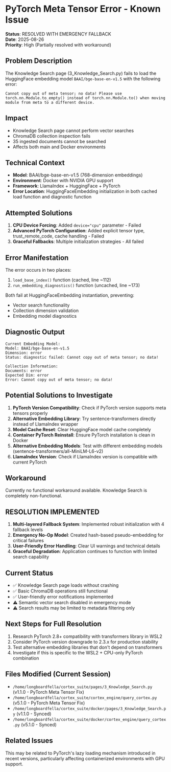 # PyTorch Meta Tensor Error - Known Issue

**Status**: RESOLVED WITH EMERGENCY FALLBACK  
**Date**: 2025-08-26  
**Priority**: High (Partially resolved with workaround)  

## Problem Description

The Knowledge Search page (3_Knowledge_Search.py) fails to load the HuggingFace embedding model `BAAI/bge-base-en-v1.5` with the following error:

```
Cannot copy out of meta tensor; no data! Please use torch.nn.Module.to_empty() instead of torch.nn.Module.to() when moving module from meta to a different device.
```

## Impact

- Knowledge Search page cannot perform vector searches
- ChromaDB collection inspection fails
- 35 ingested documents cannot be searched
- Affects both main and Docker environments

## Technical Context

- **Model**: BAAI/bge-base-en-v1.5 (768-dimension embeddings)
- **Environment**: Docker with NVIDIA GPU support
- **Framework**: LlamaIndex + HuggingFace + PyTorch
- **Error Location**: HuggingFaceEmbedding initialization in both cached load function and diagnostic function

## Attempted Solutions

1. **CPU Device Forcing**: Added `device="cpu"` parameter - Failed
2. **Advanced PyTorch Configuration**: Added explicit tensor type, trust_remote_code, cache handling - Failed
3. **Graceful Fallbacks**: Multiple initialization strategies - All failed

## Error Manifestation

The error occurs in two places:
1. `load_base_index()` function (cached, line ~112)
2. `run_embedding_diagnostics()` function (uncached, line ~173)

Both fail at HuggingFaceEmbedding instantiation, preventing:
- Vector search functionality
- Collection dimension validation
- Embedding model diagnostics

## Diagnostic Output

```
Current Embedding Model:
Model: BAAI/bge-base-en-v1.5
Dimension: error
Status: diagnostic failed: Cannot copy out of meta tensor; no data!

Collection Information:
Documents: error
Expected Dim: error
Error: Cannot copy out of meta tensor; no data!
```

## Potential Solutions to Investigate

1. **PyTorch Version Compatibility**: Check if PyTorch version supports meta tensors properly
2. **Alternative Embedding Library**: Try sentence-transformers directly instead of LlamaIndex wrapper
3. **Model Cache Reset**: Clear HuggingFace model cache completely
4. **Container PyTorch Reinstall**: Ensure PyTorch installation is clean in Docker
5. **Alternative Embedding Models**: Test with different embedding models (sentence-transformers/all-MiniLM-L6-v2)
6. **LlamaIndex Version**: Check if LlamaIndex version is compatible with current PyTorch

## Workaround

Currently no functional workaround available. Knowledge Search is completely non-functional.

## RESOLUTION IMPLEMENTED

1. **Multi-layered Fallback System**: Implemented robust initialization with 4 fallback levels
2. **Emergency No-Op Model**: Created hash-based pseudo-embedding for critical failures  
3. **User-Friendly Error Handling**: Clear UI warnings and technical details
4. **Graceful Degradation**: Application continues to function with limited search capability

## Current Status

- ✅ Knowledge Search page loads without crashing
- ✅ Basic ChromaDB operations still functional
- ✅ User-friendly error notifications implemented
- ⚠️ Semantic vector search disabled in emergency mode
- ⚠️ Search results may be limited to metadata filtering only

## Next Steps for Full Resolution

1. Research PyTorch 2.8+ compatibility with transformers library in WSL2 
2. Consider PyTorch version downgrade to 2.3.x for production stability
3. Test alternative embedding libraries that don't depend on transformers
4. Investigate if this is specific to the WSL2 + CPU-only PyTorch combination

## Files Modified (Current Session)

- `/home/longboardfella/cortex_suite/pages/3_Knowledge_Search.py` (v1.1.0 - PyTorch Meta Tensor Fix)
- `/home/longboardfella/cortex_suite/cortex_engine/query_cortex.py` (v5.1.0 - PyTorch Meta Tensor Fix)
- `/home/longboardfella/cortex_suite/docker/pages/3_Knowledge_Search.py` (v1.1.0 - Synced)
- `/home/longboardfella/cortex_suite/docker/cortex_engine/query_cortex.py` (v5.1.0 - Synced)

## Related Issues

This may be related to PyTorch's lazy loading mechanism introduced in recent versions, particularly affecting containerized environments with GPU support.